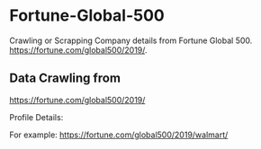 # Fortune-Global-500
Crawling or Scrapping Company details from Fortune Global 500. https://fortune.com/global500/2019/. 

## Data Crawling from
https://fortune.com/global500/2019/


Profile Details:

For example:
https://fortune.com/global500/2019/walmart/
